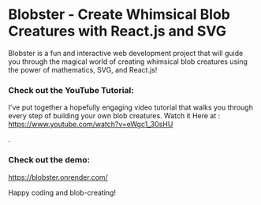 <h1>Blobster - Create Whimsical Blob Creatures with React.js and SVG</h1>

<p>Blobster is a fun and interactive web development project that will guide you through the magical world of creating whimsical blob creatures using the power of mathematics, SVG, and React.js!</p>

<h3>Check out the YouTube Tutorial:</h3>
<p>I've put together a hopefully engaging video tutorial that walks you through every step of building your own blob creatures. Watch it Here at :<a href="https://www.youtube.com/watch?v=eWgc1_30sHU">  https://www.youtube.com/watch?v=eWgc1_30sHU</a></p>.


<h3>Check out the demo:</h3> <p><a href="https://blobster.onrender.com/">https://blobster.onrender.com/</a></p>

Happy coding and blob-creating!

 
